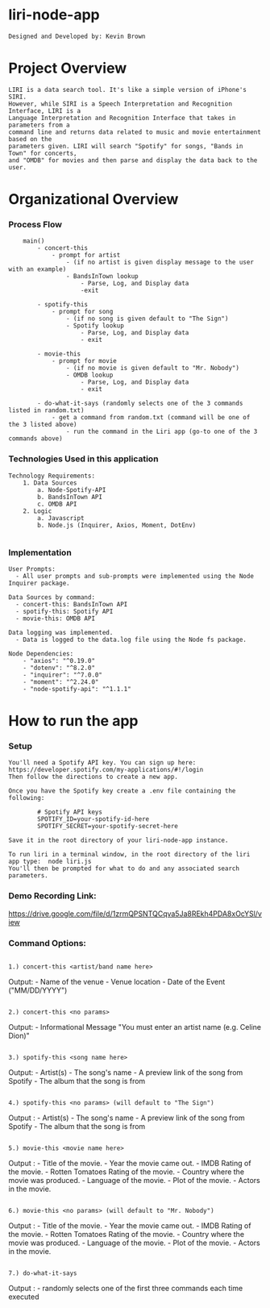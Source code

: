 # liri-node-app
```
Designed and Developed by: Kevin Brown
```

# Project Overview
```
LIRI is a data search tool. It's like a simple version of iPhone's SIRI. 
However, while SIRI is a Speech Interpretation and Recognition Interface, LIRI is a 
Language Interpretation and Recognition Interface that takes in parameters from a 
command line and returns data related to music and movie entertainment based on the 
parameters given. LIRI will search "Spotify" for songs, "Bands in Town" for concerts, 
and "OMDB" for movies and then parse and display the data back to the user.

```

# Organizational Overview

### Process Flow
```
    main()
        - concert-this
            - prompt for artist
                - (if no artist is given display message to the user with an example)
                - BandsInTown lookup
                    - Parse, Log, and Display data
                    -exit

        - spotify-this
            - prompt for song
                - (if no song is given default to "The Sign")
                - Spotify lookup
                    - Parse, Log, and Display data
                    - exit

        - movie-this
            - prompt for movie
                - (if no movie is given default to "Mr. Nobody")
                - OMDB lookup
                    - Parse, Log, and Display data
                    - exit

        - do-what-it-says (randomly selects one of the 3 commands listed in random.txt)
            - get a command from random.txt (command will be one of the 3 listed above)
                - run the command in the Liri app (go-to one of the 3 commands above)

```

### Technologies Used in this application

```
Technology Requirements:
    1. Data Sources
        a. Node-Spotify-API
        b. BandsInTown API
        c. OMDB API
    2. Logic
        a. Javascript
        b. Node.js (Inquirer, Axios, Moment, DotEnv)
    
```

### Implementation

```
User Prompts:
  - All user prompts and sub-prompts were implemented using the Node Inquirer package.

Data Sources by command:
  - concert-this: BandsInTown API
  - spotify-this: Spotify API
  - movie-this: OMDB API

Data logging was implemented. 
  - Data is logged to the data.log file using the Node fs package.

Node Dependencies:
    - "axios": "^0.19.0"
    - "dotenv": "^8.2.0"
    - "inquirer": "^7.0.0"
    - "moment": "^2.24.0"
    - "node-spotify-api": "^1.1.1"

```

# How to run the app

### Setup

```
You'll need a Spotify API key. You can sign up here:
https://developer.spotify.com/my-applications/#!/login
Then follow the directions to create a new app.

Once you have the Spotify key create a .env file containing the following:
        
        # Spotify API keys
        SPOTIFY_ID=your-spotify-id-here
        SPOTIFY_SECRET=your-spotify-secret-here

Save it in the root directory of your liri-node-app instance.

To run liri in a terminal window, in the root directory of the liri app type:  node liri.js
You'll then be prompted for what to do and any associated search parameters.

```

### Demo Recording Link: 

https://drive.google.com/file/d/1zrmQPSNTQCqva5Ja8REkh4PDA8xOcYSl/view


### Command Options:

```

1.) concert-this <artist/band name here>
```
Output:
    - Name of the venue
    - Venue location
    - Date of the Event ("MM/DD/YYYY")
```

2.) concert-this <no params>
```
Output:
    - Informational Message
        "You must enter an artist name (e.g. Celine Dion)"
```

3.) spotify-this <song name here>
```
Output:
    - Artist(s)
    - The song's name
    - A preview link of the song from Spotify
    - The album that the song is from
```

4.) spotify-this <no params> (will default to "The Sign")
```
Output :
    - Artist(s)
    - The song's name
    - A preview link of the song from Spotify
    - The album that the song is from
```

5.) movie-this <movie name here>
```
Output :
    - Title of the movie.
    - Year the movie came out.
    - IMDB Rating of the movie.
    - Rotten Tomatoes Rating of the movie.
    - Country where the movie was produced.
    - Language of the movie.
    - Plot of the movie.
    - Actors in the movie.
```

6.) movie-this <no params> (will default to "Mr. Nobody")
```
Output :
    - Title of the movie.
    - Year the movie came out.
    - IMDB Rating of the movie.
    - Rotten Tomatoes Rating of the movie.
    - Country where the movie was produced.
    - Language of the movie.
    - Plot of the movie.
    - Actors in the movie.

```

7.) do-what-it-says
```
Output :
    - randomly selects one of the first three commands each time executed
```





 